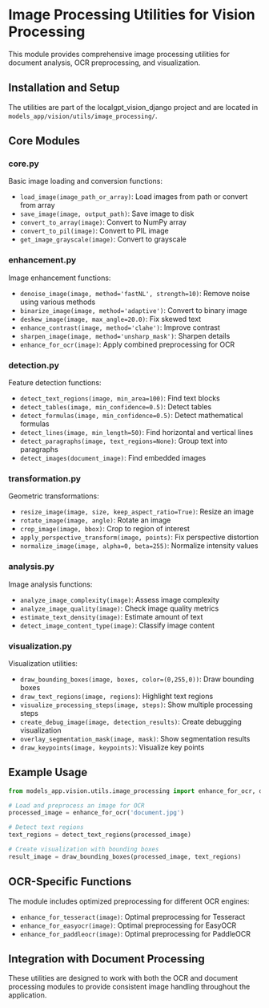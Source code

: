 # Image Processing Utilities for Vision Processing

This module provides comprehensive image processing utilities for document analysis, OCR preprocessing, and visualization.

## Installation and Setup

The utilities are part of the localgpt_vision_django project and are located in `models_app/vision/utils/image_processing/`.

## Core Modules

### core.py
Basic image loading and conversion functions:
- `load_image(image_path_or_array)`: Load images from path or convert from array
- `save_image(image, output_path)`: Save image to disk
- `convert_to_array(image)`: Convert to NumPy array
- `convert_to_pil(image)`: Convert to PIL image
- `get_image_grayscale(image)`: Convert to grayscale

### enhancement.py
Image enhancement functions:
- `denoise_image(image, method='fastNL', strength=10)`: Remove noise using various methods
- `binarize_image(image, method='adaptive')`: Convert to binary image
- `deskew_image(image, max_angle=20.0)`: Fix skewed text
- `enhance_contrast(image, method='clahe')`: Improve contrast
- `sharpen_image(image, method='unsharp_mask')`: Sharpen details
- `enhance_for_ocr(image)`: Apply combined preprocessing for OCR

### detection.py
Feature detection functions:
- `detect_text_regions(image, min_area=100)`: Find text blocks
- `detect_tables(image, min_confidence=0.5)`: Detect tables
- `detect_formulas(image, min_confidence=0.5)`: Detect mathematical formulas
- `detect_lines(image, min_length=50)`: Find horizontal and vertical lines
- `detect_paragraphs(image, text_regions=None)`: Group text into paragraphs
- `detect_images(document_image)`: Find embedded images

### transformation.py
Geometric transformations:
- `resize_image(image, size, keep_aspect_ratio=True)`: Resize an image
- `rotate_image(image, angle)`: Rotate an image
- `crop_image(image, bbox)`: Crop to region of interest
- `apply_perspective_transform(image, points)`: Fix perspective distortion
- `normalize_image(image, alpha=0, beta=255)`: Normalize intensity values

### analysis.py
Image analysis functions:
- `analyze_image_complexity(image)`: Assess image complexity
- `analyze_image_quality(image)`: Check image quality metrics
- `estimate_text_density(image)`: Estimate amount of text
- `detect_image_content_type(image)`: Classify image content

### visualization.py
Visualization utilities:
- `draw_bounding_boxes(image, boxes, color=(0,255,0))`: Draw bounding boxes
- `draw_text_regions(image, regions)`: Highlight text regions
- `visualize_processing_steps(image, steps)`: Show multiple processing steps
- `create_debug_image(image, detection_results)`: Create debugging visualization
- `overlay_segmentation_mask(image, mask)`: Show segmentation results
- `draw_keypoints(image, keypoints)`: Visualize key points

## Example Usage

```python
from models_app.vision.utils.image_processing import enhance_for_ocr, detect_text_regions, draw_bounding_boxes

# Load and preprocess an image for OCR
processed_image = enhance_for_ocr('document.jpg')

# Detect text regions
text_regions = detect_text_regions(processed_image)

# Create visualization with bounding boxes
result_image = draw_bounding_boxes(processed_image, text_regions)
```

## OCR-Specific Functions

The module includes optimized preprocessing for different OCR engines:
- `enhance_for_tesseract(image)`: Optimal preprocessing for Tesseract
- `enhance_for_easyocr(image)`: Optimal preprocessing for EasyOCR
- `enhance_for_paddleocr(image)`: Optimal preprocessing for PaddleOCR

## Integration with Document Processing

These utilities are designed to work with both the OCR and document processing modules
to provide consistent image handling throughout the application.
